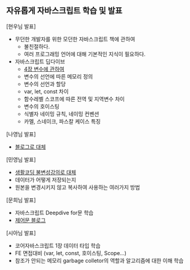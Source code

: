 ## 자유롭게 자바스크립트 학습 및 발표

[현우님 발표]

- 무던한 개발자를 위한 모던한 자바스크립트 책에 관하여
    - 불친절하다. 
    - 여러 프로그래밍 언어에 대해 기본적인 지식이 필요하다. 
- 자바스크립트 딥다이브 
    - <a href="https://velog.io/@untiring_dev/%EB%AA%A8%EB%8D%98%EC%9E%90%EB%B0%94%EC%8A%A4%ED%81%AC%EB%A6%BD%ED%8A%B8-Deep-Dive-Day1.-4%EC%9E%A5-%EB%B3%80%EC%88%98">4장 변수에 관하여</a>
    - 변수의 선언에 따른 메모리 정의
    - 변수의 선언과 할당
    - var, let, const 차이
    - 함수레벨 스코프에 따른 전역 및 지역변수 차이
    - 변수의 호이스팅
    - 식별자 네이밍 규칙, 네이밍 컨벤션
    - 카멜, 스네이크, 파스칼 케이스 특징 

[나영님 발표]
- <a href="https://velog.io/@mooongs/%EC%BD%94%EC%96%B4-%EC%9E%90%EB%B0%94%EC%8A%A4%ED%81%AC%EB%A6%BD%ED%8A%B8-01%EB%8D%B0%EC%9D%B4%ED%84%B0-%ED%83%80%EC%9E%85">블로그로 대체</a>

[민영님 발표]
- <a href="https://opentutorials.org/module/4075">생활코딩 불변성강의로 대체</a>
- 데이터가 어떻게 저장되는지 
- 원본을 변경시키지 않고 복사하여 사용하는 여러가지 방법

[문희님 발표]
- 자바스크립트 Deepdive for문 학습
- <a href="https://intrepidgeeks.com/tutorial/deep-dive-chapter-8-control-door">제어문 블로그</a>

[시아님 발표]
- 코어자바스크립트 1장 데이터 타입 학습
- FE 면접대비 (var, let, const, 호이스팅, Scope...)
- 참조가 안되는 메모리 garbage colletor의 역할과 알고리즘에 대한 이해 학습
